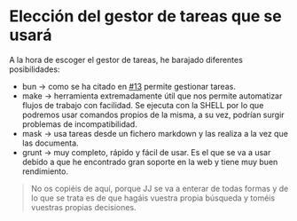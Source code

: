 # Elección del gestor de tareas que se usará
A la hora de escoger el gestor de tareas, he barajado diferentes posibilidades:  
* bun -> como se ha citado en [#13](https://github.com/pedromarting3/OnTime/issues/13) permite gestionar tareas.
* make -> herramienta extremadamente útil que nos permite automatizar flujos de trabajo con facilidad. Se ejecuta con la SHELL por lo que podremos usar comandos propios de la misma, a su vez, podrían surgir problemas de incompatibilidad.
* mask -> usa tareas desde un fichero markdown y las realiza a la vez que las documenta.
* grunt -> muy completo, rápido y fácil de usar. Es el que se va a usar debido a que he encontrado gran soporte en la web y tiene muy buen rendimiento.

> No os copiéis de aquí, porque JJ se va a enterar de todas formas y de lo que se trata es de que hagáis vuestra propia búsqueda y toméis vuestras propias decisiones.
